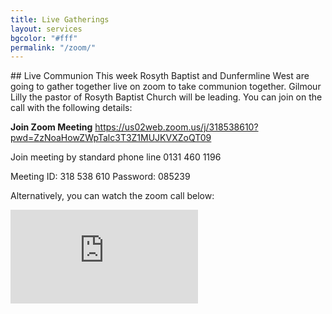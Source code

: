 ```yaml
---
title: Live Gatherings
layout: services
bgcolor: "#fff"
permalink: "/zoom/"
---
```


<div class="col-lg-12 text-normal">
## Live Communion 
This week Rosyth Baptist and Dunfermline West are going to gather together live on zoom to take communion together. Gilmour Lilly the pastor of Rosyth Baptist Church will be leading. You can join on the call with the following details:

**Join Zoom Meeting**
<a href='https://us02web.zoom.us/j/318538610?pwd=ZzNoaHowZWpTalc3T3Z1MUJKVXZoQT09'>https://us02web.zoom.us/j/318538610?pwd=ZzNoaHowZWpTalc3T3Z1MUJKVXZoQT09</a>

Join meeting by standard phone line
0131 460 1196

Meeting ID: 318 538 610
Password: 085239

Alternatively, you can watch the zoom call below:

<div class="video-container">
<iframe src="https://www.youtube.com/embed/t-Mie5E0W-E" frameborder="0" allow="accelerometer; autoplay; encrypted-media; gyroscope; picture-in-picture" class="video" allowfullscreen></iframe>
</div>

</div>
